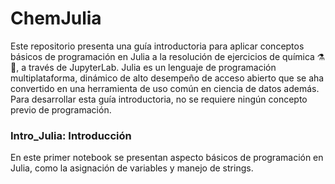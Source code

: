 # ChemJulia
 Este repositorio presenta una guía introductoria para aplicar conceptos básicos de programación en Julia a la resolución de ejercicios de química ⚗🧪, a través de JupyterLab. Julia es un lenguaje de programación multiplataforma, dinámico de alto desempeño de acceso abierto que se aha convertido en una herramienta de uso común en ciencia de datos además. Para desarrollar esta guía introductoria, no se requiere ningún concepto previo de programación.
<div <p><H3><b>Intro_Julia: Introducción</b></div> 
  En este primer notebook se presentan aspecto básicos de programación en Julia, como la asignación de variables y manejo de strings.

